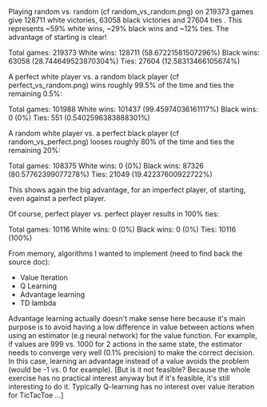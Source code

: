 Playing random vs. random (cf random_vs_random.png) on 219373 games give 128711 white victories, 63058 black victories and 27604 ties .
This represents ~59% white wins, ~29% black wins and ~12% ties. The advantage of starting is clear!

Total games: 219373
White wins: 128711 (58.67221581507296%)
Black wins: 63058 (28.744649523870304%)
Ties: 27604 (12.58313466105674%)

A perfect white player vs. a random black player (cf perfect_vs_random.png) wins roughly 99.5% of the time and ties the remaining 0.5%:

Total games: 101988
White wins: 101437 (99.45974036161117%)
Black wins: 0 (0%)
Ties: 551 (0.5402596383888301%)

A random white player vs. a perfect black player (cf random_vs_perfect.png) looses roughly 80% of the time and ties the remaining 20%:

Total games: 108375
White wins: 0 (0%)
Black wins: 87326 (80.57762399077278%)
Ties: 21049 (19.42237600922722%)

This shows again the big advantage, for an imperfect player, of starting, even against a perfect player.

Of course, perfect player vs. perfect player results in 100% ties:

Total games: 10116
White wins: 0 (0%)
Black wins: 0 (0%)
Ties: 10116 (100%)


From memory, algorithms I wanted to implement (need to find back the source doc):
 - Value Iteration
 - Q Learning
 - Advantage learning
 - TD lambda

Advantage learning actually doesn't make sense here because it's main purpose is to avoid having a low difference in value between actions when using an estimator (e.g neural network) for the value function.
For example, if values are 999 vs. 1000 for 2 actions in the same state, the estimator needs to converge very well (0.1% precision) to make the correct decision. In this case, learning an advantage instead of a value avoids the problem (would be -1 vs. 0 for example).
[But is it not feasible? Because the whole exercise has no practical interest anyway but if it's feasible, it's still interesting to do it. Typically Q-learning has no interest over value iteration for TicTacToe ...]
